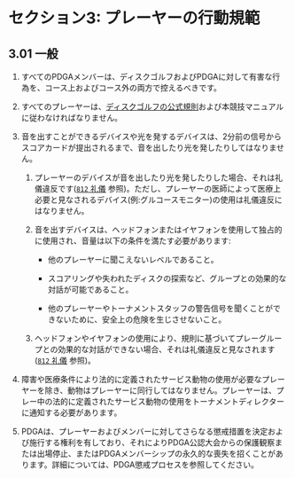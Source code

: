 # セクション3: プレーヤーの行動規範

## 3.01 一般

1. すべてのPDGAメンバーは、ディスクゴルフおよびPDGAに対して有害な行為を、コース上およびコース外の両方で控えるべきです。

1. すべてのプレーヤーは、[ディスクゴルフの公式規則]()および本競技マニュアルに従わなければなりません。

1. 音を出すことができるデバイスや光を発するデバイスは、2分前の信号からスコアカードが提出されるまで、音を出したり光を発したりしてはなりません。

    1. プレーヤーのデバイスが音を出したり光を発したりした場合、それは礼儀違反です([`812` 礼儀]() 参照)。ただし、プレーヤーの医師によって医療上必要と見なされるデバイス(例:グルコースモニター)の使用は礼儀違反にはなりません。

    1. 音を出すデバイスは、ヘッドフォンまたはイヤフォンを使用して独占的に使用され、音量は以下の条件を満たす必要があります:

        * 他のプレーヤーに聞こえないレベルであること。

        * スコアリングや失われたディスクの探索など、グループとの効果的な対話が可能であること。

        * 他のプレーヤーやトーナメントスタッフの警告信号を聞くことができないために、安全上の危険を生じさせないこと。

    1. ヘッドフォンやイヤフォンの使用により、規則に基づいてプレーグループとの効果的な対話ができない場合、それは礼儀違反と見なされます([`812` 礼儀]() 参照)。

1. 障害や医療条件により法的に定義されたサービス動物の使用が必要なプレーヤーを除き、動物はプレーヤーに同行してはなりません。プレーヤーは、プレー中の法的に定義されたサービス動物の使用をトーナメントディレクターに通知する必要があります。

1. PDGAは、プレーヤーおよびメンバーに対してさらなる懲戒措置を決定および施行する権利を有しており、それによりPDGA公認大会からの保護観察または出場停止、またはPDGAメンバーシップの永久的な喪失を招くことがあります。詳細については、PDGA懲戒プロセスを参照してください。
